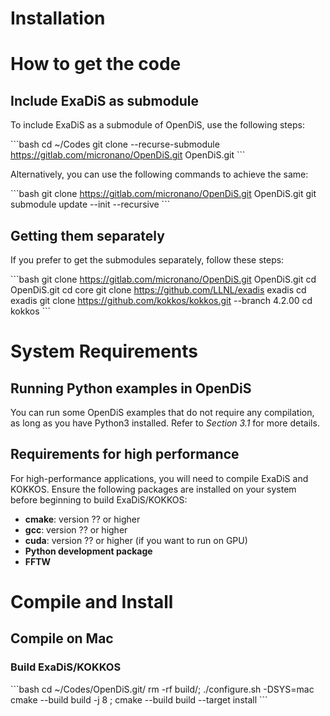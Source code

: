 # Installation 


# How to get the code

## Include ExaDiS as submodule

To include ExaDiS as a submodule of OpenDiS, use the following steps:

\```bash
cd ~/Codes
git clone --recurse-submodule https://gitlab.com/micronano/OpenDiS.git OpenDiS.git
\```

Alternatively, you can use the following commands to achieve the same:

\```bash
git clone https://gitlab.com/micronano/OpenDiS.git OpenDiS.git
git submodule update --init --recursive
\```

## Getting them separately

If you prefer to get the submodules separately, follow these steps:

\```bash
git clone https://gitlab.com/micronano/OpenDiS.git OpenDiS.git
cd OpenDiS.git
cd core
git clone https://github.com/LLNL/exadis exadis
cd exadis
git clone https://github.com/kokkos/kokkos.git --branch 4.2.00
cd kokkos
\```

# System Requirements

## Running Python examples in OpenDiS

You can run some OpenDiS examples that do not require any compilation, as long as you have Python3 installed. Refer to *Section 3.1* for more details.

## Requirements for high performance

For high-performance applications, you will need to compile ExaDiS and KOKKOS. Ensure the following packages are installed on your system before beginning to build ExaDiS/KOKKOS:

- **cmake**: version ?? or higher
- **gcc**: version ?? or higher
- **cuda**: version ?? or higher (if you want to run on GPU)
- **Python development package**
- **FFTW**

# Compile and Install

## Compile on Mac

### Build ExaDiS/KOKKOS

\```bash
cd ~/Codes/OpenDiS.git/
rm -rf build/; ./configure.sh -DSYS=mac
cmake --build build -j 8 ; cmake --build build --target install
\```

```

